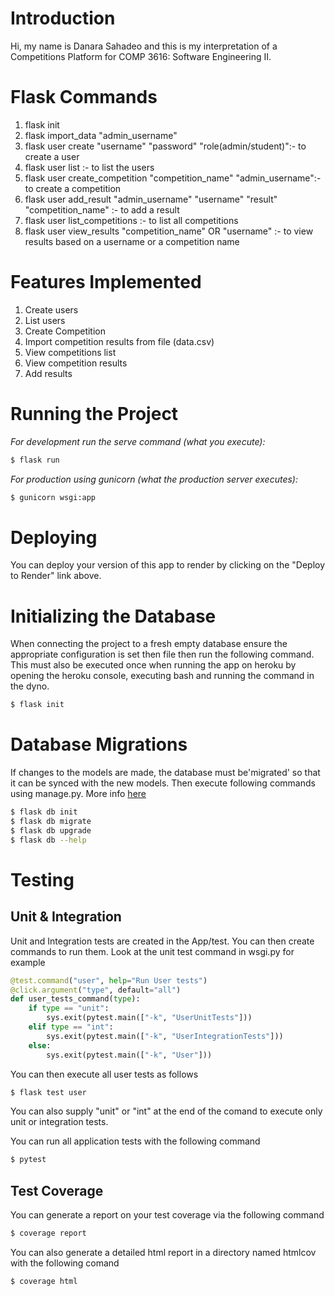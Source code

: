 # Introduction

Hi, my name is Danara Sahadeo and this is my interpretation of a Competitions Platform for COMP 3616: Software Engineering II.

# Flask Commands 

1. flask init
2. flask import_data "admin_username"
3. flask user create "username" "password" "role(admin/student)":- to create a user
4. flask user list :- to list the users
5. flask user create_competition "competition_name" "admin_username":- to create a competition
6. flask user add_result "admin_username" "username" "result" "competition_name" :- to add a result
7. flask user list_competitions :- to list all competitions
8. flask user view_results "competition_name" OR "username" :- to view results based on a username or a competition name

# Features Implemented 

1. Create users
2. List users
3. Create Competition
4. Import competition results from file (data.csv)
5. View competitions list
6. View competition results
7. Add results 

# Running the Project

_For development run the serve command (what you execute):_
```bash
$ flask run
```

_For production using gunicorn (what the production server executes):_
```bash
$ gunicorn wsgi:app
```

# Deploying
You can deploy your version of this app to render by clicking on the "Deploy to Render" link above.

# Initializing the Database
When connecting the project to a fresh empty database ensure the appropriate configuration is set then file then run the following command. This must also be executed once when running the app on heroku by opening the heroku console, executing bash and running the command in the dyno.

```bash
$ flask init
```

# Database Migrations
If changes to the models are made, the database must be'migrated' so that it can be synced with the new models.
Then execute following commands using manage.py. More info [here](https://flask-migrate.readthedocs.io/en/latest/)

```bash
$ flask db init
$ flask db migrate
$ flask db upgrade
$ flask db --help
```

# Testing 

## Unit & Integration
Unit and Integration tests are created in the App/test. You can then create commands to run them. Look at the unit test command in wsgi.py for example

```python
@test.command("user", help="Run User tests")
@click.argument("type", default="all")
def user_tests_command(type):
    if type == "unit":
        sys.exit(pytest.main(["-k", "UserUnitTests"]))
    elif type == "int":
        sys.exit(pytest.main(["-k", "UserIntegrationTests"]))
    else:
        sys.exit(pytest.main(["-k", "User"]))
```

You can then execute all user tests as follows

```bash
$ flask test user
```

You can also supply "unit" or "int" at the end of the comand to execute only unit or integration tests.

You can run all application tests with the following command

```bash
$ pytest
```

## Test Coverage

You can generate a report on your test coverage via the following command

```bash
$ coverage report
```

You can also generate a detailed html report in a directory named htmlcov with the following comand

```bash
$ coverage html
```

